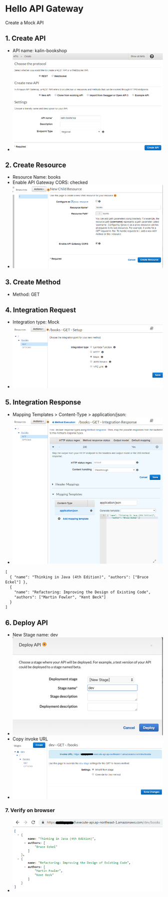 # Hello API Gateway

Create a Mock API

## 1. Create API

- API name: kalin-bookshop
- ![Screenshot](1_create_api.png)

## 2. Create Resource

- Resource Name: books
- Enable API Gateway CORS: checked
- ![Screenshot](2_create_resource.png)

## 3. Create Method

- Method: GET

## 4. Integration Request

- Integration type: Mock
- ![Screenshot](4_integration_type.png)

## 5. Integration Response

- Mapping Templates > Content-Type > application/json:
- ![Screenshot](5_integration_response.png)

```
[
  { "name": "Thinking in Java (4th Edition)", "authors": ["Bruce Eckel"] },
  {
    "name": "Refactoring: Improving the Design of Existing Code",
    "authors": ["Martin Fowler", "Kent Beck"]
  }
]
```

## 6. Deploy API

- New Stage name: dev
- ![Screenshot](6_deploy_api.png)
- Copy invoke URL
- ![Screenshot](6_invoke_url.png)

### 7. Verify on browser

- ![Screenshot](7_verify.png)
